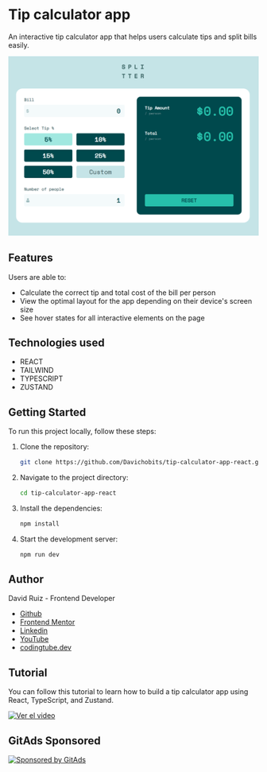 # Tip calculator app

An interactive tip calculator app that helps users calculate tips and split bills easily.

![Demo](./preview.png)

## Features

Users are able to:

- Calculate the correct tip and total cost of the bill per person
- View the optimal layout for the app depending on their device's screen size
- See hover states for all interactive elements on the page

## Technologies used

- REACT
- TAILWIND
- TYPESCRIPT
- ZUSTAND

## Getting Started

To run this project locally, follow these steps:

1. Clone the repository:
   ```bash
   git clone https://github.com/Davichobits/tip-calculator-app-react.git
   ```  
2. Navigate to the project directory:
   ```bash
   cd tip-calculator-app-react
   ```
3. Install the dependencies:
   ```bash
   npm install
   ```
4. Start the development server:
   ```bash
   npm run dev
   ```

## Author

David Ruiz - Frontend Developer
- [Github](https://github.com/Davichobits)
- [Frontend Mentor](https://www.frontendmentor.io/profile/Davichobits) 
- [Linkedin](https://www.linkedin.com/in/davidirc/)
- [YouTube](https://www.youtube.com/CodingTube)
- [codingtube.dev](https://codingtube.dev/)

## Tutorial

You can follow this tutorial to learn how to build a tip calculator app using React, TypeScript, and Zustand.

[![Ver el video](https://img.youtube.com/vi/9WtElr5T4Mo/0.jpg)](https://www.youtube.com/watch?v=9WtElr5T4Mo)

## GitAds Sponsored
[![Sponsored by GitAds](https://gitads.dev/v1/ad-serve?source=davichobits/davichobits@github)](https://gitads.dev/v1/ad-track?source=davichobits/davichobits@github)